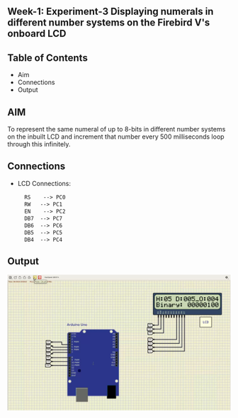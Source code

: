 
## Week-1: Experiment-3 Displaying numerals in different number systems on the Firebird V's onboard LCD
## Table of Contents
- Aim
- Connections
- Output

## AIM
To represent the same numeral of up to 8-bits in different number systems on the inbuilt LCD and increment that number every 500 milliseconds loop through this infinitely.
## Connections

- LCD Connections:
   	  
        RS    --> PC0
        RW   --> PC1
        EN    --> PC2
        DB7  --> PC7
   	    DB6  --> PC6
   	    DB5  --> PC5
   	    DB4  --> PC4






## Output

![](https://github.com/TejasARathod/MOOC-e-YANTRA/blob/5f3025f0553104bad391648c99ae91a8dbe5b6bc/Week1/Exp3/Screenshot%202022-06-03%20195415.png)



